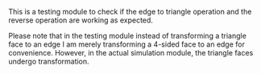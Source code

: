 This is a testing module to check if the edge to triangle operation
and the reverse operation are working as expected.

Please note that in the testing module instead of transforming a triangle face
to an edge I am merely transforming a 4-sided face to an edge for convenience.
However, in the actual simulation module, the triangle faces undergo transformation. 
